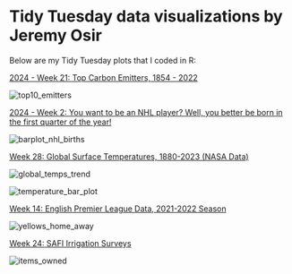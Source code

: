 # Tidy Tuesday data visualizations by Jeremy Osir

Below are my Tidy Tuesday plots that I coded in R:

[2024  - Week 21: Top Carbon Emitters, 1854 - 2022](https://github.com/osirjeremy/TidyTuesday-JeremyOsir/tree/de19e164f55df5ab21414ca91a2c7ebdc458a5fb/2024/2024-05-21%20_CarbonEmissions)

![top10_emitters](https://github.com/osirjeremy/TidyTuesday-JeremyOsir/assets/8055445/11407669-4f98-46ec-a273-96f1a6dc54a1)


[2024  - Week 2: You want to be an NHL player? Well, you better be born in the first quarter of the year!
](https://github.com/osirjeremy/TidyTuesday-JeremyOsir/tree/main/2024/2024-01-09_NHL_birth_months)

![barplot_nhl_births](https://github.com/osirjeremy/TidyTuesday-JeremyOsir/assets/8055445/e25d669a-9bc9-472a-8620-a6249824886f)





[Week 28: Global Surface Temperatures, 1880-2023 (NASA Data)](2023/week_28_global_surface_temps)

![global_temps_trend](https://github.com/osirjeremy/TidyTuesday-JeremyOsir/assets/8055445/ebb90bf9-3b1e-4224-beae-04f6ec5a4f7e)


![temperature_bar_plot](https://github.com/osirjeremy/TidyTuesday-JeremyOsir/assets/8055445/0600daf8-481c-44d0-a3f0-a60de253c186)




[Week 14: English Premier League Data, 2021-2022 Season](2023/week_14_EPL)

![yellows_home_away](https://github.com/osirjeremy/TidyTuesday-JeremyOsir/assets/8055445/6209e421-33c8-46e7-b2c7-a629a6826909)






[Week 24: SAFI Irrigation Surveys
](2023/week_24_irrigation)

![items_owned](https://github.com/osirjeremy/TidyTuesday-JeremyOsir/assets/8055445/78e98233-4055-44f7-ac26-40adfec0b82f)


